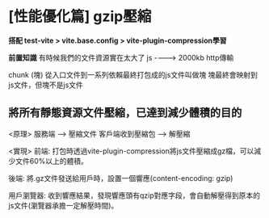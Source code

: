 # [性能優化篇] gzip壓縮

**搭配 test-vite > vite.base.config > vite-plugin-compression學習**

**前置知識**
有時候我們的文件資源實在太大了
js ----> 2000kb http傳輸

chunk (塊) 從入口文件到一系列依賴最終打包成的js文件叫做塊
塊最終會映射到js文件，但塊不是js文件

## 將所有靜態資源文件壓縮，已達到減少體積的目的

<原理> 
服務端 --> 壓縮文件
客戶端收到壓縮包 --> 解壓縮

<實現>
前端: 打包時透過vite-plugin-compression將js文件壓縮成gz檔，可以減少文件60%以上的體積。

後端: 將.gz文件發送給用戶時，設置一個響應(content-encoding:  gzip)

用戶瀏覽器: 收到響應結果，發現響應頭有qzip對應字段，會自動解壓得到原本的js文件(瀏覽器承擔一定解壓時間)。

